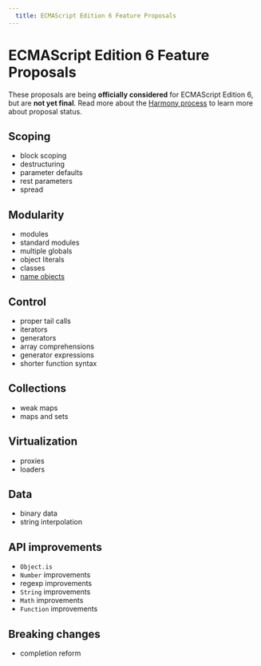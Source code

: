 ```yaml
---
  title: ECMAScript Edition 6 Feature Proposals
---
```


# ECMAScript Edition 6 Feature Proposals

These proposals are being **officially considered** for ECMAScript Edition 6, but are **not yet final**. Read more about the [Harmony process](/about/harmony) to learn more about proposal status.

## Scoping

  * block scoping
  * destructuring
  * parameter defaults
  * rest parameters
  * spread

## Modularity

  * modules
  * standard modules
  * multiple globals
  * object literals
  * classes
  * [name objects](name-objects)

## Control

  * proper tail calls
  * iterators
  * generators
  * array comprehensions
  * generator expressions
  * shorter function syntax

## Collections

  * weak maps
  * maps and sets

## Virtualization

  * proxies
  * loaders

## Data

  * binary data
  * string interpolation

## API improvements

  * `Object.is`
  * `Number` improvements
  * regexp improvements
  * `String` improvements
  * `Math` improvements
  * `Function` improvements

## Breaking changes

  * completion reform
